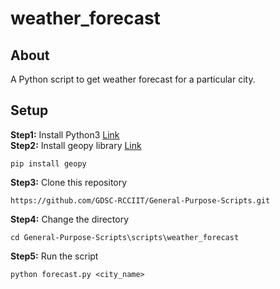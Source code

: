 # weather_forecast
## About
A Python script to get weather forecast for a particular city. 
## Setup
**Step1:** Install Python3 [Link](https://github.com/geopy/geo)  
**Step2:** Install geopy library [Link](https://github.com/geopy/geo)
```
pip install geopy
```
**Step3:** Clone this repository
```
https://github.com/GDSC-RCCIIT/General-Purpose-Scripts.git
```
**Step4:** Change the directory
```
cd General-Purpose-Scripts\scripts\weather_forecast
```
**Step5:** Run the script
```
python forecast.py <city_name>
```
